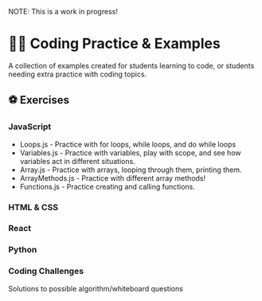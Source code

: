 NOTE: This is a work in progress!

# 🧑‍🏫 Coding Practice & Examples
A collection of examples created for students learning to code, or students needing extra practice with coding topics. 

## ⚽ Exercises
### JavaScript
* Loops.js - Practice with for loops, while loops, and do while loops
* Variables.js - Practice with variables, play with scope, and see how variables act in different situations.
* Array.js - Practice with arrays, looping through them, printing them. 
* ArrayMethods.js - Practice with different array methods!
* Functions.js - Practice creating and calling functions. 


### HTML & CSS


### React


### Python

### Coding Challenges 
Solutions to possible algorithm/whiteboard questions
